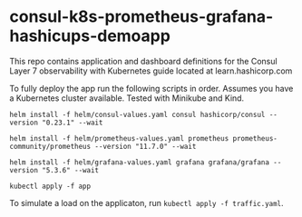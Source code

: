 # consul-k8s-prometheus-grafana-hashicups-demoapp
This repo contains application and dashboard definitions for the Consul Layer 7 observability with Kubernetes guide located at learn.hashicorp.com

To fully deploy the app run the following scripts in order. Assumes you have a Kubernetes cluster available.  Tested with Minikube and Kind.

`helm install -f helm/consul-values.yaml consul hashicorp/consul --version "0.23.1" --wait`

`helm install -f helm/prometheus-values.yaml prometheus prometheus-community/prometheus --version "11.7.0" --wait`

`helm install -f helm/grafana-values.yaml grafana grafana/grafana --version "5.3.6" --wait`

`kubectl apply -f app`

To simulate a load on the applicaton, run `kubectl apply -f traffic.yaml`.
